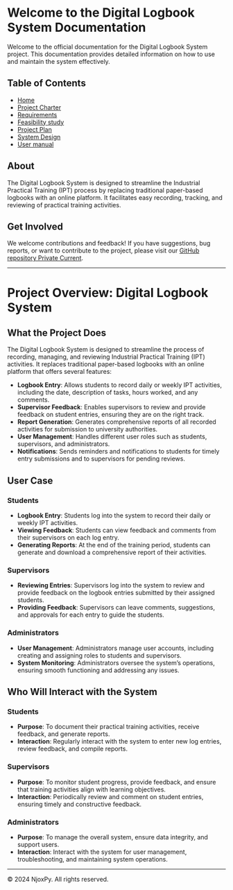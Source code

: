 # Welcome to the Digital Logbook System Documentation

Welcome to the official documentation for the Digital Logbook System project. This documentation provides detailed information on how to use and maintain the system effectively.

## Table of Contents

- [Home](./index.md)
- [Project Charter](./project-charter.md)
- [Requirements](./requirements.md)
- [Feasibility study](./feasibility-study.md)
- [Project Plan](./project-plan.md)
- [System Design](./system-design.md)
- [User manual](./user-manual.md)

## About

The Digital Logbook System is designed to streamline the Industrial Practical Training (IPT) process by replacing traditional paper-based logbooks with an online platform. It facilitates easy recording, tracking, and reviewing of practical training activities.

## Get Involved

We welcome contributions and feedback! If you have suggestions, bug reports, or want to contribute to the project, please visit our [GitHub repository Private Current](https://github.com/Njoxpy/Project-Docs-IPT).

---

# Project Overview: Digital Logbook System

## What the Project Does
The Digital Logbook System is designed to streamline the process of recording, managing, and reviewing Industrial Practical Training (IPT) activities. It replaces traditional paper-based logbooks with an online platform that offers several features:

- **Logbook Entry**: Allows students to record daily or weekly IPT activities, including the date, description of tasks, hours worked, and any comments.
- **Supervisor Feedback**: Enables supervisors to review and provide feedback on student entries, ensuring they are on the right track.
- **Report Generation**: Generates comprehensive reports of all recorded activities for submission to university authorities.
- **User Management**: Handles different user roles such as students, supervisors, and administrators.
- **Notifications**: Sends reminders and notifications to students for timely entry submissions and to supervisors for pending reviews.

## User Case

### Students
- **Logbook Entry**: Students log into the system to record their daily or weekly IPT activities.
- **Viewing Feedback**: Students can view feedback and comments from their supervisors on each log entry.
- **Generating Reports**: At the end of the training period, students can generate and download a comprehensive report of their activities.

### Supervisors
- **Reviewing Entries**: Supervisors log into the system to review and provide feedback on the logbook entries submitted by their assigned students.
- **Providing Feedback**: Supervisors can leave comments, suggestions, and approvals for each entry to guide the students.

### Administrators
- **User Management**: Administrators manage user accounts, including creating and assigning roles to students and supervisors.
- **System Monitoring**: Administrators oversee the system’s operations, ensuring smooth functioning and addressing any issues.

## Who Will Interact with the System

### Students
- **Purpose**: To document their practical training activities, receive feedback, and generate reports.
- **Interaction**: Regularly interact with the system to enter new log entries, review feedback, and compile reports.

### Supervisors
- **Purpose**: To monitor student progress, provide feedback, and ensure that training activities align with learning objectives.
- **Interaction**: Periodically review and comment on student entries, ensuring timely and constructive feedback.

### Administrators
- **Purpose**: To manage the overall system, ensure data integrity, and support users.
- **Interaction**: Interact with the system for user management, troubleshooting, and maintaining system operations.

--- 

© 2024 NjoxPy. All rights reserved.

